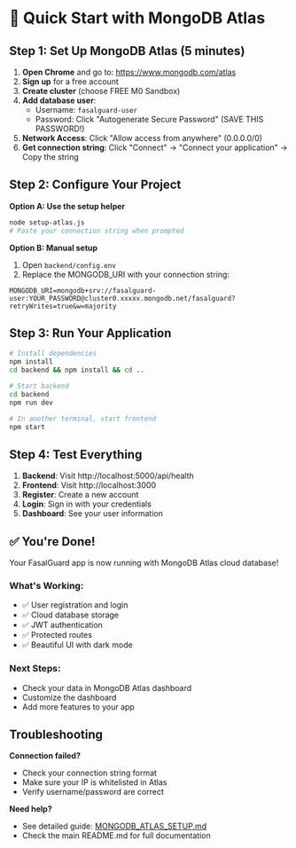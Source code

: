 # 🚀 Quick Start with MongoDB Atlas

## Step 1: Set Up MongoDB Atlas (5 minutes)

1. **Open Chrome** and go to: https://www.mongodb.com/atlas
2. **Sign up** for a free account
3. **Create cluster** (choose FREE M0 Sandbox)
4. **Add database user**:
   - Username: `fasalguard-user`
   - Password: Click "Autogenerate Secure Password" (SAVE THIS PASSWORD!)
5. **Network Access**: Click "Allow access from anywhere" (0.0.0.0/0)
6. **Get connection string**: Click "Connect" → "Connect your application" → Copy the string

## Step 2: Configure Your Project

**Option A: Use the setup helper**
```bash
node setup-atlas.js
# Paste your connection string when prompted
```

**Option B: Manual setup**
1. Open `backend/config.env`
2. Replace the MONGODB_URI with your connection string:
```env
MONGODB_URI=mongodb+srv://fasalguard-user:YOUR_PASSWORD@cluster0.xxxxx.mongodb.net/fasalguard?retryWrites=true&w=majority
```

## Step 3: Run Your Application

```bash
# Install dependencies
npm install
cd backend && npm install && cd ..

# Start backend
cd backend
npm run dev

# In another terminal, start frontend
npm start
```

## Step 4: Test Everything

1. **Backend**: Visit http://localhost:5000/api/health
2. **Frontend**: Visit http://localhost:3000
3. **Register**: Create a new account
4. **Login**: Sign in with your credentials
5. **Dashboard**: See your user information

## ✅ You're Done!

Your FasalGuard app is now running with MongoDB Atlas cloud database!

### What's Working:
- ✅ User registration and login
- ✅ Cloud database storage
- ✅ JWT authentication
- ✅ Protected routes
- ✅ Beautiful UI with dark mode

### Next Steps:
- Check your data in MongoDB Atlas dashboard
- Customize the dashboard
- Add more features to your app

## Troubleshooting

**Connection failed?**
- Check your connection string format
- Make sure your IP is whitelisted in Atlas
- Verify username/password are correct

**Need help?**
- See detailed guide: [MONGODB_ATLAS_SETUP.md](MONGODB_ATLAS_SETUP.md)
- Check the main README.md for full documentation
